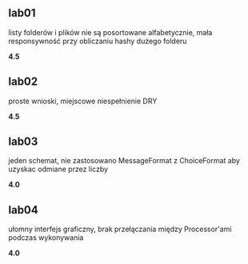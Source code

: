 ## lab01
listy folderów i plików nie są posortowane alfabetycznie,
mała responsywność przy obliczaniu hashy dużego folderu

**4.5**
## lab02
proste wnioski, miejscowe niespełnienie DRY

**4.5**
## lab03
jeden schemat, nie zastosowano MessageFormat z ChoiceFormat aby uzyskac odmiane przez liczby

**4.0**
## lab04
ułomny interfejs graficzny, brak przełączania między Processor'ami podczas wykonywania

**4.0**